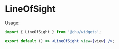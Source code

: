 # LineOfSight

Usage:

```jsx
import { LineOfSight } from '@chu/widgets';

export default () => <LineOfSight view={view} />;
```
